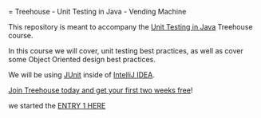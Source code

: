 = Treehouse - Unit Testing in Java - Vending Machine

This repository is meant to accompany the [Unit Testing in Java](https://teamtreehouse.com/library/unit-testing-in-java/upcoming) Treehouse course.

In this course we will cover, unit testing best practices, as well as cover some Object Oriented design best practices.

We will be using [JUnit](http://junit.org) inside of [IntelliJ IDEA](https://www.jetbrains.com/idea/).

[Join Treehouse today and get your first two weeks free](http://trhou.se/2wksfree)! 

we started the [ENTRY 1 HERE](com/teamtreehouse/vending/Creditor.java)